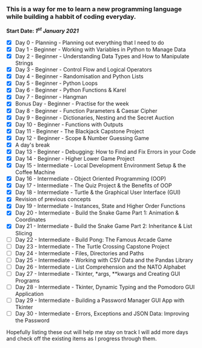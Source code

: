 ### This is a way for me to learn a new programming language while building a habbit of coding everyday.
**Start Date: *1<sup>st</sup> January 2021***
- [x] Day 0 - Planning - Planning out everything that I need to do
- [x] Day 1 - Beginner - Working with Variables in Python to Manage Data
- [x] Day 2 - Beginner - Understanding Data Types and How to Manipulate Strings
- [x] Day 3 - Beginner - Control Flow and Logical Operators
- [x] Day 4 - Beginner - Randomisation and Python Lists
- [x] Day 5 - Beginner - Python Loops
- [x] Day 6 - Beginner - Python Functions & Karel
- [x] Day 7 - Beginner - Hangman
- [x] Bonus Day - Beginner - Practise for the week
- [x] Day 8 - Beginner - Function Parameters & Caesar Cipher
- [x] Day 9 - Beginner - Dictionaries, Nesting and the Secret Auction
- [x] Day 10 - Beginner - Functions with Outputs
- [x] Day 11 - Beginner - The Blackjack Capstone Project
- [x] Day 12 - Beginner - Scope & Number Guessing Game
- [x] A day's break
- [x] Day 13 - Beginner - Debugging: How to Find and Fix Errors in your Code
- [x] Day 14 - Beginner - Higher Lower Game Project
- [x] Day 15 - Intermediate - Local Development Environment Setup & the Coffee Machine
- [x] Day 16 - Intermediate - Object Oriented Programming (OOP)
- [x] Day 17 - Intermediate - The Quiz Project & the Benefits of OOP
- [x] Day 18 - Intermediate - Turtle & the Graphical User Interface (GUI)
- [x] Revision of previous concepts
- [x] Day 19 - Intermediate - Instances, State and Higher Order Functions
- [x] Day 20 - Intermediate - Build the Snake Game Part 1: Animation & Coordinates
- [x] Day 21 - Intermediate - Build the Snake Game Part 2: Inheritance & List Slicing
- [ ] Day 22 - Intermediate - Build Pong: The Famous Arcade Game
- [ ] Day 23 - Intermediate - The Turtle Crossing Capstone Project
- [ ] Day 24 - Intermediate - Files, Directories and Paths
- [ ] Day 25 - Intermediate - Working with CSV Data and the Pandas Library
- [ ] Day 26 - Intermediate - List Comprehension and the NATO Alphabet
- [ ] Day 27 - Intermediate - Tkinter, *args, **kwargs and Creating GUI Programs
- [ ] Day 28 - Intermediate - Tkinter, Dynamic Typing and the Pomodoro GUI Application
- [ ] Day 29 - Intermediate - Building a Password Manager GUI App with Tkinter
- [ ] Day 30 - Intermediate - Errors, Exceptions and JSON Data: Improving the Password

Hopefully listing these out will help me stay on track I will add more days and check off the existing items as I progress through them.
